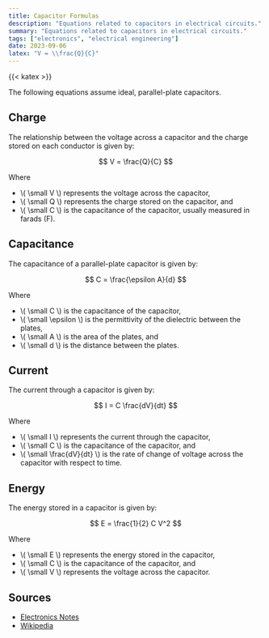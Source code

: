 ```yaml
---
title: Capacitor Formulas
description: "Equations related to capacitors in electrical circuits."
summary: "Equations related to capacitors in electrical circuits."
tags: ["electronics", "electrical engineering"]
date: 2023-09-06
latex: "V = \\frac{Q}{C}"
---
```


{{< katex >}}

The following equations assume ideal, parallel-plate capacitors.

## Charge
The relationship between the voltage across a capacitor and the charge stored on each conductor is given by:

$$ V = \frac{Q}{C} $$

Where

- \\( \small V \\) represents the voltage across the capacitor,
- \\( \small Q \\) represents the charge stored on the capacitor, and
- \\( \small C \\) is the capacitance of the capacitor, usually measured in farads (F).

## Capacitance

The capacitance of a parallel-plate capacitor is given by:

$$ C = \frac{\epsilon A}{d} $$

Where

- \\( \small C \\) is the capacitance of the capacitor,
- \\( \small \epsilon \\) is the permittivity of the dielectric between the plates,
- \\( \small A \\) is the area of the plates, and
- \\( \small d \\) is the distance between the plates.


## Current

The current through a capacitor is given by:

$$ I = C \frac{dV}{dt} $$

Where

- \\( \small I \\) represents the current through the capacitor,
- \\( \small C \\) is the capacitance of the capacitor, and
- \\( \small \frac{dV}{dt} \\) is the rate of change of voltage across the capacitor with respect to time.

## Energy

The energy stored in a capacitor is given by:

$$ E = \frac{1}{2} C V^2 $$

Where

- \\( \small E \\) represents the energy stored in the capacitor,
- \\( \small C \\) is the capacitance of the capacitor, and
- \\( \small V \\) represents the voltage across the capacitor.

## Sources

- [Electronics Notes](https://www.electronics-notes.com/articles/basic_concepts/capacitance/capacitor-formulas-equations.php)
- [Wikipedia](https://en.wikipedia.org/wiki/Capacitor)
